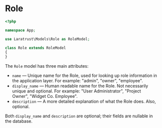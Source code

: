 # Role

```php
<?php

namespace App;

use Laratrust\Models\Role as RoleModel;

class Role extends RoleModel
{
}
```

The `Role` model has three main attributes:

- `name` — Unique name for the Role, used for looking up role information in the application layer. For example: "admin", "owner", "employee".
- `display_name` — Human readable name for the Role. Not necessarily unique and optional. For example: "User Administrator", "Project Owner", "Widget Co. Employee".
- `description` — A more detailed explanation of what the Role does. Also, optional.

Both `display_name` and `description` are optional; their fields are nullable in the database.
